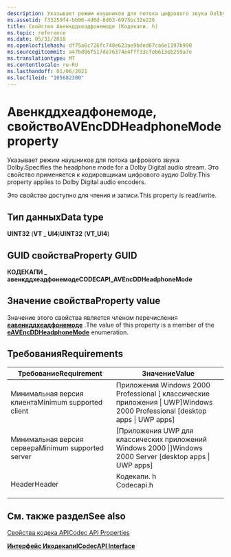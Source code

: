 ```yaml
---
description: Указывает режим наушников для потока цифрового звука Dolby. Это свойство применяется к кодировщикам цифрового аудио Dolby.
ms.assetid: f33259f4-bb96-4d6d-8d03-6975bc32e226
title: Свойство Авенкддхеадфонемоде (Кодекапи. h)
ms.topic: reference
ms.date: 05/31/2018
ms.openlocfilehash: df75a6c726fc748e623ae9bded67ca6e1197b990
ms.sourcegitcommit: a47bd86f517de76374e4fff33cfeb613eb259a7e
ms.translationtype: MT
ms.contentlocale: ru-RU
ms.lasthandoff: 01/06/2021
ms.locfileid: "105682300"
---
```

# <a name="avencddheadphonemode-property"></a><span data-ttu-id="f3b89-104">Авенкддхеадфонемоде, свойство</span><span class="sxs-lookup"><span data-stu-id="f3b89-104">AVEncDDHeadphoneMode property</span></span>

<span data-ttu-id="f3b89-105">Указывает режим наушников для потока цифрового звука Dolby.</span><span class="sxs-lookup"><span data-stu-id="f3b89-105">Specifies the headphone mode for a Dolby Digital audio stream.</span></span> <span data-ttu-id="f3b89-106">Это свойство применяется к кодировщикам цифрового аудио Dolby.</span><span class="sxs-lookup"><span data-stu-id="f3b89-106">This property applies to Dolby Digital audio encoders.</span></span>

<span data-ttu-id="f3b89-107">Это свойство доступно для чтения и записи.</span><span class="sxs-lookup"><span data-stu-id="f3b89-107">This property is read/write.</span></span>

## <a name="data-type"></a><span data-ttu-id="f3b89-108">Тип данных</span><span class="sxs-lookup"><span data-stu-id="f3b89-108">Data type</span></span>

<span data-ttu-id="f3b89-109">**UINT32** (**VT \_ UI4**)</span><span class="sxs-lookup"><span data-stu-id="f3b89-109">**UINT32** (**VT\_UI4**)</span></span>

## <a name="property-guid"></a><span data-ttu-id="f3b89-110">GUID свойства</span><span class="sxs-lookup"><span data-stu-id="f3b89-110">Property GUID</span></span>

<span data-ttu-id="f3b89-111">**КОДЕКАПИ \_ авенкддхеадфонемоде**</span><span class="sxs-lookup"><span data-stu-id="f3b89-111">**CODECAPI\_AVEncDDHeadphoneMode**</span></span>

## <a name="property-value"></a><span data-ttu-id="f3b89-112">Значение свойства</span><span class="sxs-lookup"><span data-stu-id="f3b89-112">Property value</span></span>

<span data-ttu-id="f3b89-113">Значение этого свойства является членом перечисления [**еавенкддхеадфонемоде**](/windows/desktop/api/codecapi/ne-codecapi-eavencddheadphonemode) .</span><span class="sxs-lookup"><span data-stu-id="f3b89-113">The value of this property is a member of the [**eAVEncDDHeadphoneMode**](/windows/desktop/api/codecapi/ne-codecapi-eavencddheadphonemode) enumeration.</span></span>

## <a name="requirements"></a><span data-ttu-id="f3b89-114">Требования</span><span class="sxs-lookup"><span data-stu-id="f3b89-114">Requirements</span></span>



| <span data-ttu-id="f3b89-115">Требование</span><span class="sxs-lookup"><span data-stu-id="f3b89-115">Requirement</span></span> | <span data-ttu-id="f3b89-116">Значение</span><span class="sxs-lookup"><span data-stu-id="f3b89-116">Value</span></span> |
|-------------------------------------|---------------------------------------------------------------------------------------|
| <span data-ttu-id="f3b89-117">Минимальная версия клиента</span><span class="sxs-lookup"><span data-stu-id="f3b89-117">Minimum supported client</span></span><br/> | <span data-ttu-id="f3b89-118">Приложения Windows 2000 Professional \[ классические приложения \| UWP\]</span><span class="sxs-lookup"><span data-stu-id="f3b89-118">Windows 2000 Professional \[desktop apps \| UWP apps\]</span></span><br/>                     |
| <span data-ttu-id="f3b89-119">Минимальная версия сервера</span><span class="sxs-lookup"><span data-stu-id="f3b89-119">Minimum supported server</span></span><br/> | <span data-ttu-id="f3b89-120">\[Приложения UWP для классических приложений Windows 2000 \|\]</span><span class="sxs-lookup"><span data-stu-id="f3b89-120">Windows 2000 Server \[desktop apps \| UWP apps\]</span></span><br/>                           |
| <span data-ttu-id="f3b89-121">Header</span><span class="sxs-lookup"><span data-stu-id="f3b89-121">Header</span></span><br/>                   | <dl> <span data-ttu-id="f3b89-122"><dt>Кодекапи. h</dt></span><span class="sxs-lookup"><span data-stu-id="f3b89-122"><dt>Codecapi.h</dt></span></span> </dl> |



## <a name="see-also"></a><span data-ttu-id="f3b89-123">См. также раздел</span><span class="sxs-lookup"><span data-stu-id="f3b89-123">See also</span></span>

<dl> <dt>

[<span data-ttu-id="f3b89-124">Свойства кодека API</span><span class="sxs-lookup"><span data-stu-id="f3b89-124">Codec API Properties</span></span>](codec-api-properties.md)
</dt> <dt>

[<span data-ttu-id="f3b89-125">**Интерфейс Икодекапи**</span><span class="sxs-lookup"><span data-stu-id="f3b89-125">**ICodecAPI Interface**</span></span>](/windows/desktop/api/Strmif/nn-strmif-icodecapi)
</dt> </dl>

 

 




